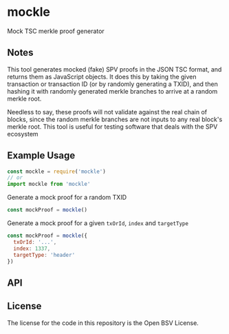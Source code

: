 # mockle

Mock TSC merkle proof generator

## Notes

This tool generates mocked (fake) SPV proofs in the JSON TSC format, and returns them as JavaScript objects. It does this by taking the given transaction or transaction ID (or by randomly generating a TXID), and then hashing it with randomly generated merkle branches to arrive at a random merkle root.

Needless to say, these proofs will not validate against the real chain of blocks, since the random merkle branches are not inputs to any real block's merkle root. This tool is useful for testing software that deals with the SPV ecosystem

## Example Usage

```js
const mockle = require('mockle')
// or
import mockle from 'mockle'
```

Generate a mock proof for a random TXID

```js
const mockProof = mockle()
```

Generate a mock proof for a given `txOrId`, `index` and `targetType`

```js
const mockProof = mockle({
  txOrId: '...',
  index: 1337,
  targetType: 'header'
})
```

## API

## License

The license for the code in this repository is the Open BSV License.
